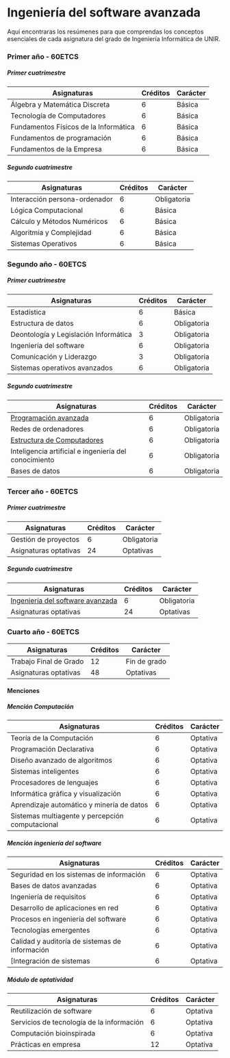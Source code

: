 # Ingeniería del software avanzada

Aquí encontraras los resúmenes para que comprendas los conceptos esenciales de cada asignatura del grado de Ingeniería Informática de UNIR.



### Primer año - 60ETCS

##### Primer cuatrimestre

| Asignaturas                           | Créditos | Carácter |
| ------------------------------------- | -------- | -------- |
| Álgebra y Matemática Discreta         | 6        | Básica   |
| Tecnología de Computadores            | 6        | Básica   |
| Fundamentos Físicos de la Informática | 6        | Básica   |
| Fundamentos de programación           | 6        | Básica   |
| Fundamentos de la Empresa             | 6        | Básica   |



##### Segundo cuatrimestre

| Asignaturas                   | Créditos | Carácter    |
| ----------------------------- | -------- | ----------- |
| Interacción persona-ordenador | 6        | Obligatoria |
| Lógica Computacional          | 6        | Básica      |
| Cálculo y Métodos Numéricos   | 6        | Básica      |
| Algoritmia y Complejidad      | 6        | Básica      |
| Sistemas Operativos           | 6        | Básica      |

### Segundo año - 60ETCS

##### Primer cuatrimestre

| Asignaturas                           | Créditos | Carácter    |
| ------------------------------------- | -------- | ----------- |
| Estadística                           | 6        | Básica      |
| Estructura de datos                   | 6        | Obligatoria |
| Deontología y Legislación Informática | 3        | Obligatoria |
| Ingeniería del software               | 6        | Obligatoria |
| Comunicación y Liderazgo              | 3        | Obligatoria |
| Sistemas operativos avanzados         | 6        | Obligatoria |



##### Segundo cuatrimestre

| Asignaturas                                                  | Créditos | Carácter    |
| ------------------------------------------------------------ | -------- | ----------- |
| [Programación avanzada](https://static.unir.net/guias_espana/guias_nuevas/gii17_programacion_avanzada.htm) | 6        | Obligatoria |
| Redes de ordenadores                                         | 6        | Obligatoria |
| [Estructura de Computadores](https://static.unir.net/guias_espana/guias_nuevas/gii11_estructura_computadores.htm) | 6        | Obligatoria |
| Inteligencia artificial e ingeniería del conocimiento        | 6        | Obligatoria |
| Bases de datos                                               | 6        | Obligatoria |



### Tercer año - 60ETCS

##### Primer cuatrimestre

| Asignaturas           | Créditos | Carácter    |
| --------------------- | -------- | ----------- |
| Gestión de proyectos  | 6        | Obligatoria |
| Asignaturas optativas | 24       | Optativas   |



##### Segundo cuatrimestre

| Asignaturas                                                  | Créditos | Carácter    |
| ------------------------------------------------------------ | -------- | ----------- |
| [Ingeniería del software avanzada](https://static.unir.net/guias_espana/guias_nuevas/gii23_ingenieria_software_avanzada.htm) | 6        | Obligatoria |
| Asignaturas optativas                                        | 24       | Optativas   |



### Cuarto año - 60ETCS

| Asignaturas            | Créditos | Carácter     |
| ---------------------- | -------- | ------------ |
| Trabajo Final de Grado | 12       | Fin de grado |
| Asignaturas optativas  | 48       | Optativas    |



#### Menciones

##### Mención Computación

| Asignaturas                                     | Créditos | Carácter |
| ----------------------------------------------- | -------- | -------- |
| Teoría de la Computación                        | 6        | Optativa |
| Programación Declarativa                        | 6        | Optativa |
| Diseño avanzado de algoritmos                   | 6        | Optativa |
| Sistemas inteligentes                           | 6        | Optativa |
| Procesadores de lenguajes                       | 6        | Optativa |
| Informática gráfica y visualización             | 6        | Optativa |
| Aprendizaje automático y minería de datos       | 6        | Optativa |
| Sistemas multiagente y percepción computacional | 6        | Optativa |



##### Mención ingeniería del software

| Asignaturas                                    | Créditos | Carácter |
| ---------------------------------------------- | -------- | -------- |
| Seguridad en los sistemas de información       | 6        | Optativa |
| Bases de datos avanzadas                       | 6        | Optativa |
| Ingeniería de requisitos                       | 6        | Optativa |
| Desarrollo de aplicaciones en red              | 6        | Optativa |
| Procesos en ingeniería del software            | 6        | Optativa |
| Tecnologías emergentes                         | 6        | Optativa |
| Calidad y auditoría de sistemas de información | 6        | Optativa |
| [Integración de sistemas                       | 6        | Optativa |



##### Módulo de optatividad

| Asignaturas                               | Créditos | Carácter |
| ----------------------------------------- | -------- | -------- |
| Reutilización de software                 | 6        | Optativa |
| Servicios de tecnología de la información | 6        | Optativa |
| Computación bioinspirada                  | 6        | Optativa |
| Prácticas en empresa                      | 12       | Optativa |